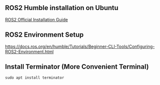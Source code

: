 ## ROS2 Humble installation on Ubuntu

[ROS2 Official Installation Guide](https://docs.ros.org/en/humble/Installation/Ubuntu-Install-Debians.html)

## ROS2 Environment Setup
https://docs.ros.org/en/humble/Tutorials/Beginner-CLI-Tools/Configuring-ROS2-Environment.html

## Install Terminator (More Convenient Terminal)
```
sudo apt install terminator
```

